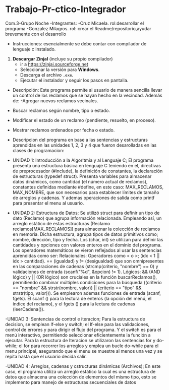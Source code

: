 # Trabajo-Pr-ctico-Integrador
Com.3-Grupo Noche
-Integrantes: -Cruz Micaela. rol:desarrollar el programa
             -Gonzalez Milagros. rol: crear el Readme/repositorio,ayudar brevemente con el desarrollo
- Instrucciones: esencialmente se debe contar con compilador de lenguaje c instalado.
1. **Descargar ZinjaI** (incluye su propio compilador)
   - ir a https://zinjai.sourceforge.net
   - Seleccionar la versión para **Windows**.
   - Descarga el archivo `.exe`.
   - Ejecutar el instalador y seguir los pasos en pantalla.
 - Descripción: Este programa permite al usuario de manera sencilla llevar un control de los reclamos que se hayan hecho en la vecindad. Además de: 
-Agregar nuevos reclamos vecinales.
- Buscar reclamos según nombre, tipo o estado.
- Modificar el estado de un reclamo (pendiente, resuelto, en proceso).
- Mostrar reclamos ordenados por fecha o estado.  
- Descripcion del programa en base a las sentencias y estructuras aprendidas en las unidades 1, 2, 3  y 4 que fueron desarolladas en las clases de programacion:
- UNIDAD 1: Introducción a la Algoritmia y al Lenguaje C;
El programa presenta una estructura básica en lenguaje C teniendo en el, directivas de preprocesador (#include), la definición de constantes, la declaración de estructuras (typedef struct). Presenta variables para almacenar datos dinámicos, como cantidad (el número actual de reclamos), constantes definidas mediante #define, en este caso: MAX_RECLAMOS, MAX_NOMBRE, que son necesarios para establecer límites de tamaño de arreglos y cadenas. Y ademas operaciones de salida como printf para presentar el menu al usuario. 

- UNIDAD 2: Estructura de Datos;
Se utilizó struct para definir un tipo de dato (Reclamo) que agrupa información relacionada. Empleando así, un arreglo estático de estas estructuras (Reclamo reclamos[MAX_RECLAMOS]) para almacenar la colección de reclamos en memoria.  Dicha estructura, agrupa tipos de datos primitivos como; nombre, dirección, tipo y fecha. Los (char, int) se utilizan para definir las cantidades y opciones con valores enteros en el dominio del programa. Los operadores matemáticos se vieron reflejados al usar las sentencias aprendidas como ser: Relacionales: Operadores como < o >;  (idx < 1 || idx > cantidad). == (igualdad) y != (desigualdad) que son omnipresentes en las comparaciones de cadenas (strcmp(criterio, "nombre") == 0) y validaciones de entrada (scanf("%d", &opcion) != 1).
Lógicos: && (AND lógico) y || (OR lógico) son cruciales en la función buscarReclamos(), permitiendo combinar múltiples condiciones para la búsqueda ((criterio == "nombre" && strstr(nombre, valor)) || (criterio == "tipo" && strstr(tipo, valor))).
Se emplearon ademas funciones de entrada (scanf, fgets). El scanf () para la lectura de enteros (la opción del menú, el índice del reclamo), y el fgets () para la lectura de cadenas (leerCadena()).

-UNIDAD 3: Sentencias de control e iteracion;
Para la estructura de decision, se emplean If-else y switch; el If-else para las validaciones, control de errores y para dirigir el flujo del programa. Y el switch es para el menú interactivo, permitiendo seleccionar eficientemente la función a ejecutar. Para la estructura de Iteracion se utilizaron las sentencias for y do-while; el for para recorrer los arreglos y emplea un bucle do-while para el menu principal, asegurando que el menu se muestre al menos una vez y se repita hasta que el usuario decida salir. 

-UNIDAD 4: Arreglos, cadenas y cstructuras dinámicas (Archivos);
En este caso, el programa utiliza un arreglo estático la cual es una estructura de datos que almacena una colección de elementos del mismo tipo, esto se implemento para manejo de estructuras secuenciales de datos


